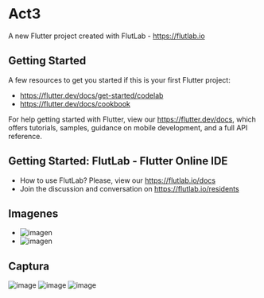 # Act3

A new Flutter project created with FlutLab - https://flutlab.io

## Getting Started

A few resources to get you started if this is your first Flutter project:

- https://flutter.dev/docs/get-started/codelab
- https://flutter.dev/docs/cookbook

For help getting started with Flutter, view our
https://flutter.dev/docs, which offers tutorials,
samples, guidance on mobile development, and a full API reference.

## Getting Started: FlutLab - Flutter Online IDE

- How to use FlutLab? Please, view our https://flutlab.io/docs
- Join the discussion and conversation on https://flutlab.io/residents


## Imagenes

- ![imagen](https://github.com/AlBETO128/act3-2/assets/143547229/4831a6cb-2e7d-4e47-abb5-992244dfa503)
- ![imagen](https://github.com/AlBETO128/act3-2/assets/143547229/a9087a4d-9e7e-4359-85df-f3e3e3b6bf99)

## Captura
![image](https://github.com/DAHolguin/ACT3-2uiii/assets/143548047/059e22f6-dc19-4ba3-8cfa-6cb489c01fda)
![image](https://github.com/DAHolguin/ACT3-2uiii/assets/143548047/7157920f-4aa5-43e3-b41a-3bda0d650a43)
![image](https://github.com/DAHolguin/ACT3-2uiii/assets/143548047/6c55b1a7-223a-4064-bdb3-217b24915ebc)

